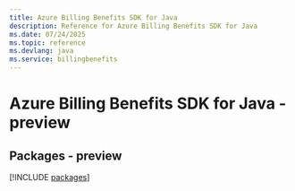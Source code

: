 ```yaml
---
title: Azure Billing Benefits SDK for Java
description: Reference for Azure Billing Benefits SDK for Java
ms.date: 07/24/2025
ms.topic: reference
ms.devlang: java
ms.service: billingbenefits
---
```

# Azure Billing Benefits SDK for Java - preview
## Packages - preview
[!INCLUDE [packages](billing-benefits-index.md)]